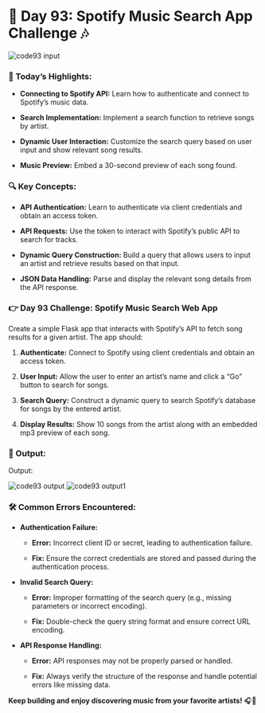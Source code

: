 # 🌟 Day 93: Spotify Music Search App Challenge 🎶

![code93 input](https://github.com/user-attachments/assets/ea83d33f-d4d7-43d0-9b72-082ff7670987)

### 🎊 Today’s Highlights:

* **Connecting to Spotify API:** Learn how to authenticate and connect to Spotify’s music data.

* **Search Implementation:** Implement a search function to retrieve songs by artist.

* **Dynamic User Interaction:** Customize the search query based on user input and show relevant song results.

* **Music Preview:** Embed a 30-second preview of each song found.

### 🔍 Key Concepts:

* **API Authentication:** Learn to authenticate via client credentials and obtain an access token.

* **API Requests:** Use the token to interact with Spotify’s public API to search for tracks.

* **Dynamic Query Construction:** Build a query that allows users to input an artist and retrieve results based on that input.

* **JSON Data Handling:** Parse and display the relevant song details from the API response.

### 👉 Day 93 Challenge: Spotify Music Search Web App

Create a simple Flask app that interacts with Spotify’s API to fetch song results for a given artist. The app should:

  1. **Authenticate:** Connect to Spotify using client credentials and obtain an access token.

  2. **User Input:** Allow the user to enter an artist’s name and click a “Go” button to search for songs.

  3. **Search Query:** Construct a dynamic query to search Spotify’s database for songs by the entered artist.

  4. **Display Results:** Show 10 songs from the artist along with an embedded mp3 preview of each song.

### 📂 Output:

Output:

![code93 output](https://github.com/user-attachments/assets/11a79aed-3001-42f9-90b4-1790a3bf01e6)
![code93 output1](https://github.com/user-attachments/assets/215c8c3f-0e5c-4147-b570-fedcd274f774)

### 🛠️ Common Errors Encountered:

* **Authentication Failure:**

    * **Error:** Incorrect client ID or secret, leading to authentication failure.
    
    * **Fix:** Ensure the correct credentials are stored and passed during the authentication process.

*  **Invalid Search Query:**

     * **Error:** Improper formatting of the search query (e.g., missing parameters or incorrect encoding).

     * **Fix:** Double-check the query string format and ensure correct URL encoding.

* **API Response Handling:**

     * **Error:** API responses may not be properly parsed or handled.

     * **Fix:** Always verify the structure of the response and handle potential errors like missing data.



**Keep building and enjoy discovering music from your favorite artists!** 🎧🚀
